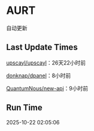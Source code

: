 # AURT

自动更新


## Last Update Times

[upscayl/upscayl](https://github.com/upscayl/upscayl)：26天22小时前

[donknap/dpanel](https://github.com/donknap/dpanel)：8小时前

[QuantumNous/new-api](https://github.com/QuantumNous/new-api)：9小时前


## Run Time
2025-10-22 02:05:06
